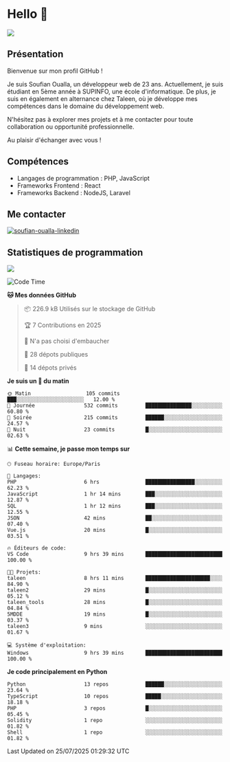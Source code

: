 # Hello 👋

![](https://komarev.com/ghpvc/?username=OSoufian&color=1a1b27)

## Présentation

Bienvenue sur mon profil GitHub !

Je suis Soufian Oualla, un développeur web de 23 ans. Actuellement, je suis étudiant en 5ème année à SUPINFO, une école d'informatique. De plus, je suis en également en alternance chez Taleen, où je développe mes compétences dans le domaine du développement web.

N'hésitez pas à explorer mes projets et à me contacter pour toute collaboration ou opportunité professionnelle.

Au plaisir d'échanger avec vous !

## Compétences

- Langages de programmation : PHP, JavaScript
- Frameworks Frontend : React
- Frameworks Backend : NodeJS, Laravel

## Me contacter

<p>
<a href="https://www.linkedin.com/in/soufian-oualla/" target="_blank"><img align="center" src="https://img.shields.io/badge/-LinkedIn-0077B5?style=for-the-badge&logo=Linkedin&logoColor=white" alt="soufian-oualla-linkedin"/></a>

## Statistiques de programmation

<a href="https://github-readme-stats.vercel.app/api/top-langs/?username=OSoufian&layout=compact">
  <img align="center" src="https://github-readme-stats.vercel.app/api/top-langs/?username=OSoufian&layout=compact"/>
</a>

<br />

<!--START_SECTION:waka-->
![Code Time](http://img.shields.io/badge/Code%20Time-500%20hrs%2030%20mins-blue)

**🐱 Mes données GitHub** 

> 📦 226.9 kB Utilisés sur le stockage de GitHub 
 > 
> 🏆 7 Contributions en 2025
 > 
> 🚫 N'a pas choisi d'embaucher
 > 
> 📜 28 dépots publiques 
 > 
> 🔑 14 dépots privés 
 > 
**Je suis un 🐤 du matin** 

```text
🌞 Matin                  105 commits         ███░░░░░░░░░░░░░░░░░░░░░░   12.00 % 
🌆 Journée                532 commits         ███████████████░░░░░░░░░░   60.80 % 
🌃 Soirée                 215 commits         ██████░░░░░░░░░░░░░░░░░░░   24.57 % 
🌙 Nuit                   23 commits          █░░░░░░░░░░░░░░░░░░░░░░░░   02.63 % 
```


📊 **Cette semaine, je passe mon temps sur** 

```text
🕑︎ Fuseau horaire: Europe/Paris

💬 Langages: 
PHP                      6 hrs               ████████████████░░░░░░░░░   62.23 % 
JavaScript               1 hr 14 mins        ███░░░░░░░░░░░░░░░░░░░░░░   12.87 % 
SQL                      1 hr 12 mins        ███░░░░░░░░░░░░░░░░░░░░░░   12.55 % 
JSON                     42 mins             ██░░░░░░░░░░░░░░░░░░░░░░░   07.40 % 
Vue.js                   20 mins             █░░░░░░░░░░░░░░░░░░░░░░░░   03.51 % 

🔥 Éditeurs de code: 
VS Code                  9 hrs 39 mins       █████████████████████████   100.00 % 

🐱‍💻 Projets: 
taleen                   8 hrs 11 mins       █████████████████████░░░░   84.90 % 
taleen2                  29 mins             █░░░░░░░░░░░░░░░░░░░░░░░░   05.12 % 
taleen_tools             28 mins             █░░░░░░░░░░░░░░░░░░░░░░░░   04.84 % 
5MDDE                    19 mins             █░░░░░░░░░░░░░░░░░░░░░░░░   03.37 % 
taleen3                  9 mins              ░░░░░░░░░░░░░░░░░░░░░░░░░   01.67 % 

💻 Système d'exploitation: 
Windows                  9 hrs 39 mins       █████████████████████████   100.00 % 
```

**Je code principalement en Python** 

```text
Python                   13 repos            ██████░░░░░░░░░░░░░░░░░░░   23.64 % 
TypeScript               10 repos            █████░░░░░░░░░░░░░░░░░░░░   18.18 % 
PHP                      3 repos             █░░░░░░░░░░░░░░░░░░░░░░░░   05.45 % 
Solidity                 1 repo              ░░░░░░░░░░░░░░░░░░░░░░░░░   01.82 % 
Shell                    1 repo              ░░░░░░░░░░░░░░░░░░░░░░░░░   01.82 % 
```




 Last Updated on 25/07/2025 01:29:32 UTC
<!--END_SECTION:waka-->
